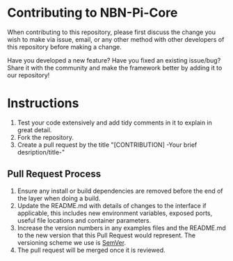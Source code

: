 # Contributing to NBN-Pi-Core
When contributing to this repository, please first discuss the change you wish to make via issue,
email, or any other method with other developers of this repository before making a change.

Have you developed a new feature? Have you fixed an existing issue/bug?
Share it with the community and make the framework better by adding it to our repository!

# Instructions

1. Test your code extensively and add tidy comments in it to explain in great detail.
2. Fork the repository.
3. Create a pull request by the title "[CONTRIBUTION] -Your brief desription/title-"

## Pull Request Process

1. Ensure any install or build dependencies are removed before the end of the layer when doing a 
   build.
2. Update the README.md with details of changes to the interface if applicable, this includes new environment 
   variables, exposed ports, useful file locations and container parameters.
3. Increase the version numbers in any examples files and the README.md to the new version that this
   Pull Request would represent. The versioning scheme we use is [SemVer](https://semver.org/).
4. The pull request will be merged once it is reviewed.
